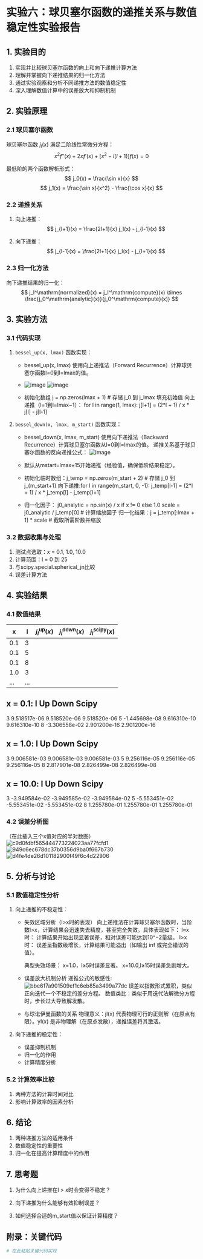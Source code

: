 # 实验六：球贝塞尔函数的递推关系与数值稳定性实验报告

## 1. 实验目的
1. 实现并比较球贝塞尔函数的向上和向下递推计算方法
2. 理解并掌握向下递推结果的归一化方法
3. 通过实验观察和分析不同递推方法的数值稳定性
4. 深入理解数值计算中的误差放大和抑制机制

## 2. 实验原理
### 2.1 球贝塞尔函数
球贝塞尔函数 $j_l(x)$ 满足二阶线性常微分方程：
$$ x^2 f''(x) + 2xf'(x) + [x^2 - l(l+1)]f(x) = 0 $$

最低阶的两个函数解析形式：
$$ j_0(x) = \frac{\sin x}{x} $$
$$ j_1(x) = \frac{\sin x}{x^2} - \frac{\cos x}{x} $$

### 2.2 递推关系
1. 向上递推：
   $$ j_{l+1}(x) = \frac{2l+1}{x} j_l(x) - j_{l-1}(x) $$

2. 向下递推：
   $$ j_{l-1}(x) = \frac{2l+1}{x} j_l(x) - j_{l+1}(x) $$

### 2.3 归一化方法
向下递推结果的归一化：
$$ j_l^\mathrm{normalized}(x) = j_l^\mathrm{compute}(x) \times \frac{j_0^\mathrm{analytic}(x)}{j_0^\mathrm{compute}(x)} $$

## 3. 实验方法
### 3.1 代码实现
1. `bessel_up(x, lmax)` 函数实现：
   - bessel_up(x, lmax) 使用向上递推法（Forward Recurrence）计算球贝塞尔函数l=0到l=lmax的值。

   - ![image](https://github.com/user-attachments/assets/faa11b41-05e7-414d-b9d7-63b6fa23dfcb)
![image](https://github.com/user-attachments/assets/1e0781c7-c8ae-423c-a374-03eb99f0a38b)

   - 初始化数组 j = np.zeros(lmax + 1)  # 存储 j_0 到 j_lmax
   填充初始值
   向上递推（l=1到l=lmax−1）：
   for l in range(1, lmax):
    j[l+1] = (2*l + 1) / x * j[l] - j[l-1]

2. `bessel_down(x, lmax, m_start)` 函数实现：
   - bessel_down(x, lmax, m_start) 使用向下递推法（Backward Recurrence）计算球贝塞尔函数从l=0到l=lmax的值。
      递推关系基于球贝塞尔函数的反向递推公式：
     ![image](https://github.com/user-attachments/assets/839b81e6-afb9-4bf7-b662-1efa12a8fde0)

   - 默认从mstart=lmax+15开始递推（经验值，确保低阶结果稳定）。

   - 初始化临时数组：j_temp = np.zeros(m_start + 2)  # 存储 j_0 到 j_{m_start+1}
      向下递推:for l in range(m_start, 0, -1):
    j_temp[l-1] = (2*l + 1) / x * j_temp[l] - j_temp[l+1]
     
   - 归一化因子：
     j0_analytic = np.sin(x) / x if x != 0 else 1.0
      scale = j0_analytic / j_temp[0]  # 计算缩放因子
      归一化结果：j = j_temp[:lmax + 1] * scale  # 截取所需阶数并缩放

### 3.2 数据收集与处理
1. 测试点选取：x = 0.1, 1.0, 10.0
2. 计算范围：l = 0 到 25
3. 与scipy.special.spherical_jn比较
4. 误差计算方法

## 4. 实验结果
### 4.1 数值结果
| x | l | $j_l^\mathrm{up}(x)$ | $j_l^\mathrm{down}(x)$ | $j_l^\mathrm{scipy}(x)$ |
|---|---|----------------------|------------------------|-------------------------|
| 0.1 | 3 |                      |                        |                         |
| 0.1 | 5 |                      |                        |                         |
| 0.1 | 8 |                      |                        |                         |
| 1.0 | 3 |                      |                        |                         |
| ... | ... |                    |                        |                         |

x = 0.1:
l	Up		Down		Scipy
--------------------------------------------------
3	9.518517e-06	9.518520e-06	9.518520e-06
5	-1.445698e-08	9.616310e-10	9.616310e-10
8	-3.306558e-02	2.901200e-16	2.901200e-16

x = 1.0:
l	Up		Down		Scipy
--------------------------------------------------
3	9.006581e-03	9.006581e-03	9.006581e-03
5	9.256116e-05	9.256116e-05	9.256116e-05
8	2.817901e-08	2.826499e-08	2.826499e-08

x = 10.0:
l	Up		Down		Scipy
--------------------------------------------------
3	-3.949584e-02	-3.949585e-02	-3.949584e-02
5	-5.553451e-02	-5.553451e-02	-5.553451e-02
8	1.255780e-01	1.255780e-01	1.255780e-01

### 4.2 误差分析图
（在此插入三个x值对应的半对数图）
![c9d0fdbf565444773224023aa77fcfd1](https://github.com/user-attachments/assets/797579fa-690f-484f-ab34-d9a6a26d96ea)
![949c6ec678dc37b0356d9ba0f667b730](https://github.com/user-attachments/assets/c9ba2943-496b-4117-b829-3d100b424cda)
![d4fe4de26d101182900f49f6c4d22906](https://github.com/user-attachments/assets/710f9503-ed08-41ce-9cf4-8610363b4528)



## 5. 分析与讨论
### 5.1 数值稳定性分析
1. 向上递推的不稳定性：
   - 失效区域分析（l>x时的表现）
     向上递推法在计算球贝塞尔函数时，当阶数l>x，计算结果会迅速失去精度，甚至完全失效。具体表现如下：
      l≈x 时：
      计算结果开始出现显著误差，相对误差可能达到10^−2量级。
      l>x 时：
      误差呈指数级增长，计算结果可能溢出（如输出 inf 或完全错误的值）。

      典型失效场景：
      x=1.0，l≥5时误差显著。
      x=10.0,l≥15时误差急剧增大。

   - 误差放大机制分析
     递推公式的敏感性:
      ![bbe617a901509ef1c6eb85a3499a77dc](https://github.com/user-attachments/assets/71046a87-0ee9-48b9-b218-0ba0ddbfdb1a)
     误差以指数形式累积，类似正向迭代一个不稳定的差分方程。
     数值类比：类似于用迭代法解微分方程时，步长过大导致解发散。

   - 与球诺伊曼函数的关系
   物理意义：jl(x) 代表物理可行的正则解（在原点有限）。yl(x) 是非物理解（在原点发散），递推误差将其激活。

2. 向下递推的稳定性：
   - 误差抑制机制
   - 归一化的作用
   - 计算精度分析

### 5.2 计算效率比较
1. 两种方法的计算时间对比
2. 影响计算效率的因素分析

## 6. 结论
1. 两种递推方法的适用条件
2. 数值稳定性的重要性
3. 归一化在提高计算精度中的作用

## 7. 思考题
1. 为什么向上递推在l > x时会变得不稳定？

2. 向下递推为什么能够有效抑制误差？

3. 如何选择合适的m_start值以保证计算精度？

## 附录：关键代码
```python
# 在此粘贴关键代码实现
